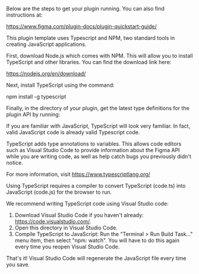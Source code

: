 Below are the steps to get your plugin running. You can also find instructions at:

  https://www.figma.com/plugin-docs/plugin-quickstart-guide/

This plugin template uses Typescript and NPM, two standard tools in creating JavaScript applications.

First, download Node.js which comes with NPM. This will allow you to install TypeScript and other
libraries. You can find the download link here:

  https://nodejs.org/en/download/

Next, install TypeScript using the command:

  npm install -g typescript

Finally, in the directory of your plugin, get the latest type definitions for the plugin API by running:


If you are familiar with JavaScript, TypeScript will look very familiar. In fact, valid JavaScript code
is already valid Typescript code.

TypeScript adds type annotations to variables. This allows code editors such as Visual Studio Code
to provide information about the Figma API while you are writing code, as well as help catch bugs
you previously didn't notice.

For more information, visit https://www.typescriptlang.org/

Using TypeScript requires a compiler to convert TypeScript (code.ts) into JavaScript (code.js)
for the browser to run.

We recommend writing TypeScript code using Visual Studio code:

1. Download Visual Studio Code if you haven't already: https://code.visualstudio.com/.
2. Open this directory in Visual Studio Code.
3. Compile TypeScript to JavaScript: Run the "Terminal > Run Build Task..." menu item,
    then select "npm: watch". You will have to do this again every time
    you reopen Visual Studio Code.

That's it! Visual Studio Code will regenerate the JavaScript file every time you save.
